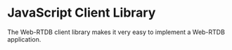 # JavaScript Client Library

The Web-RTDB client library makes it very easy to implement a Web-RTDB
application.
